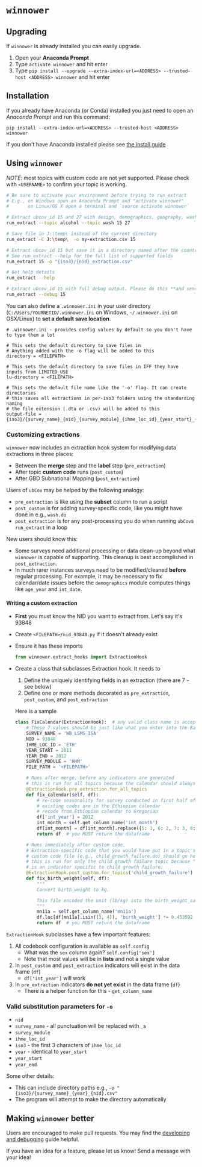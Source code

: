 # `winnower`

## Upgrading

If `winnower` is already installed you can easily upgrade.

1. Open your **Anaconda Prompt**
1. Type `activate winnower` and hit enter
1. Type `pip install --upgrade --extra-index-url=<ADDRESS> --trusted-host <ADDRESS> winnower` and hit enter

## Installation

If you already have Anaconda (or Conda) installed you just need to open an _Anaconda Prompt_ and run this command:

```
pip install --extra-index-url=<ADDRESS> --trusted-host <ADDRESS> winnower
```

If you don't have Anaconda installed please see [the install guide](INSTALL.md)

## Using `winnower`

*NOTE*: most topics with custom code are not yet supported. Please check with `<USERNAME>` to confirm your topic is working.

```bash
# Be sure to activate your environment before trying to run_extract
# E.g., on Windows open an Anaconda Prompt and "activate winnower"
#       on Linux/OS X open a terminal and `source activate winnower`

# Extract ubcov_id 15 and 27 with design, demographics, geography, wash, and alcohol topics
run_extract --topic alcohol --topic wash 15 27

# Save file in J:\temp\ instead of the current directory
run_extract -C J:\temp\  -o my-extraction.csv 15

# Extract ubcov_id 15 but save it in a directory named after the country, as NID_extraction.csv
# See run_extract --help for the full list of supported fields
run_extract 15 -o "{iso3}/{nid}_extraction.csv"

# Get help details
run_extract --help

# Extract ubcov_id 15 with full debug output. Please do this **and send the output** if you want to contact <USERNAME> for help
run_extract --debug 15
```

You can also define a `.winnower.ini` in your user directory (`C:/Users/YOURNETID/.winnower.ini` on Windows, `~/.winnower.ini` on OSX/Linux) to **set a default save location**.

```
# .winnower.ini - provides config values by default so you don't have to type them a lot

# This sets the default directory to save files in
# Anything added with the -o flag will be added to this
directory = <FILEPATH>

# This sets the default directory to save files in IFF they have inputs from LIMITED_USE
lu-directory = <FILEPATH>

# This sets the default file name like the '-o' flag. It can create directories
# this saves all extractions in per-iso3 folders using the standarding naming
# the file extension (.dta or .csv) will be added to this
output-file = {iso3}/{survey_name}_{nid}_{survey_module}_{ihme_loc_id}_{year_start}_{year_end}
```

### Customizing extractions

`winnower` now includes an extraction hook system for modifying data extractions in three places:

* Between the **merge** step and the **label** step (`pre_extraction`)
* After topic **custom code** runs (`post_custom`)
* After GBD Subnational Mapping (`post_extraction`)

Users of `ubCov` may be helped by the following analogy:

* `pre_extraction` is like using the **subset** column to run a script
* `post_custom` is for adding survey-specific code, like you might have done in e.g., `wash.do`
* `post_extraction` is for any post-processing you do when running `ubCov`s `run_extract` in a loop

New users should know this:

* Some surveys need additional processing or data clean-up beyond what `winnower` is capable of supporting. This cleanup is best accomplished in `post_extraction`.
* In much rarer instances surveys need to be modified/cleaned **before** regular processing. For example, it may be necessary to fix calendar/date issues before the `demographics` module computes things like `age_year` and `int_date`.


#### Writing a custom extraction

* **First** you must know the NID you want to extract from. Let's say it's 93848
* Create `<FILEPATH>/nid_93848.py` if it doesn't already exist
* Ensure it has these imports

    ```python
    from winnower.extract_hooks import ExtractionHook
    ```

* Create a class that subclasses Extraction hook. It needs to
    1. Define the uniquely identifying fields in an extraction (there are 7 - see below)
    1. Define one or more methods decorated as `pre_extraction`, `post_custom`, and `post_extraction`

    Here is a sample

    ```python
    class FixCalendar(ExtractionHook):  # any valid class name is acceptabe
        # These 7 values should be just like what you enter into the Basic codebook
        SURVEY_NAME = 'WB_LSMS_ISA'
        NID = 93848
        IHME_LOC_ID = 'ETH'
        YEAR_START = 2011
        YEAR_END = 2012
        SURVEY_MODULE = 'HHM'
        FILE_PATH = '<FILEPATH>'

        # Runs after merge, before any indicators are generated
        # this is run for all topics because the calendar should always be correct
        @ExtractionHook.pre_extraction.for_all_topics
        def fix_calendar(self, df):
            # re-code seasonality for survey conducted in first half of year
            # existing codes are in the Ethiopian calendar
            # recode from Ethiopian calendar to Gregorian
            df['int_year'] = 2012
            int_month = self.get_column_name('int_month')
            df[int_month] = df[int_month].replace({5: 1, 6: 2, 7: 3, 8: 4, 9: 5})
            return df  # you MUST return the dataframe

        # Runs immediately after custom code.
        # Extraction-specific code that you would have put in a topic's
        # custom code file (e.g., child_growth_failure.do) should go here.
        # this is run for only the child growth failure topic because "birth_weight"
        # is an indicator specific to child growth failure.
        @ExtractionHook.post_custom.for_topics('child_growth_failure')
        def fix_birth_weight(self, df):
            """
            Convert birth_weight to kg.

            This file encoded the unit (lb/kg) into the birth_weight_card variable.
            """
            mn11a = self.get_column_name('mn11a')
            df.loc[df[mn11a].isin((3, 4)), 'birth_weight'] *= 0.453592
            return df  # you MUST return the dataframe
    ```

`ExtractionHook` subclasses have a few important features:

1. All codebook configuration is available as `self.config`
    * What was the `sex` column again? `self.config['sex']`
    * Note that most values will be in **lists** and not a single value
1. In `post_custom` and `post_extraction` indicators will exist in the data frame (`df`)
    * `df['int_year']` will work
1. In `pre_extraction` indicators **do not yet exist** in the data frame (`df`)
    * There is a helper function for this - `get_column_name`

### Valid substitution parameters for `-o`

* `nid`
* `survey_name` - all punctuation will be replaced with `_`s
* `survey_module`
* `ihme_loc_id`
* `iso3` - the first 3 characters of `ihme_loc_id`
* `year` - identical to `year_start`
* `year_start`
* `year_end`

Some other details:

* This can include directory paths e.g.,  `-o "{iso3}/{survey_name}_{year}_{nid}.csv"`
* The program will attempt to make the directory automatically

## Making `winnower` better

Users are encouraged to make pull requests. You may find the [developing and debugging](docsource/development.md) guide helpful.

If you have an idea for a feature, please let us know! Send <USERNAME> a message with your idea!
